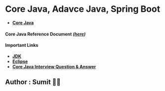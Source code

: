 # Core Java, Adavce Java, Spring Boot

* **[Core Java](https://github.com/snjava/FSD-06072022/tree/main/code/corejava)**
#### Core Java Reference Document _([here](https://github.com/snjava/FSD-06072022/blob/main/docs/CoreJava.docx))_


#### Important Links

* **[JDK](https://www.oracle.com/java/technologies/downloads/)**
* **[Eclipse](https://www.eclipse.org/downloads/packages/release/2021-09/r)**
* **[Core Java Interview Question & Answer](https://javainbeats.com/#/java-interview-questions)**

## Author : Sumit :technologist: